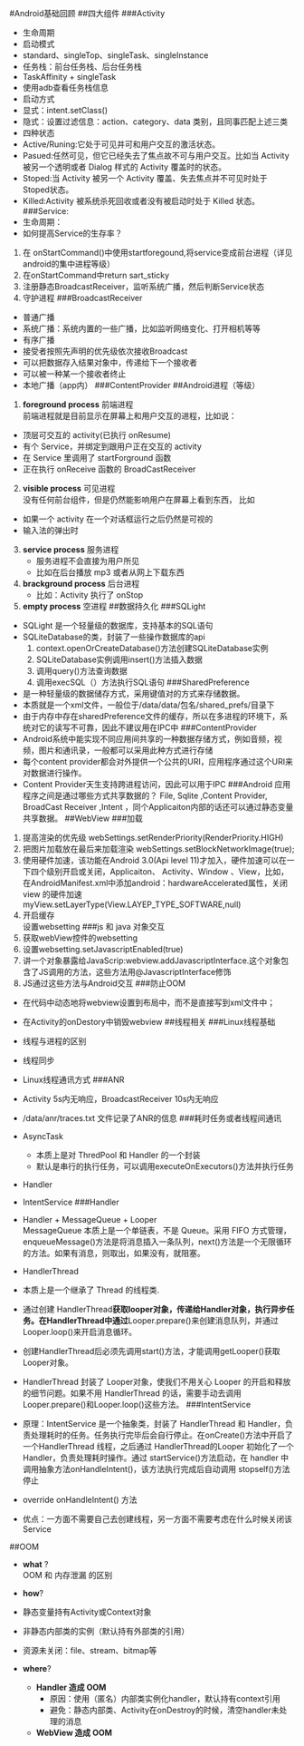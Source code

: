 #Android基础回顾
##四大组件
###Activity
 - 生命周期
 - 启动模式
  - standard、singleTop、singleTask、singleInstance
  - 任务栈：前台任务栈、后台任务栈
  - TaskAffinity + singleTask
  - 使用adb查看任务栈信息
 - 启动方式
  - 显式：intent.setClass()
  - 隐式：设置过滤信息：action、category、data 类别，且同事匹配上述三类
 - 四种状态
  - Active/Runing:它处于可见并可和用户交互的激活状态。
  - Pasued:任然可见，但它已经失去了焦点故不可与用户交互。比如当 Activity 被另一个透明或者 Dialog 样式的 Activity 覆盖时的状态。
  - Stoped:当 Activity 被另一个 Activity 覆盖、失去焦点并不可见时处于 Stoped状态。
  - Killed:Activity 被系统杀死回收或者没有被启动时处于 Killed 状态。 
###Service:
 - 生命周期：
 - 如何提高Service的生存率？
  1. 在 onStartCommand()中使用startforegound,将service变成前台进程（详见android的集中进程等级）
  2. 在onStartCommand中return sart_sticky
  3. 注册静态BroadcastReceiver，监听系统广播，然后判断Service状态
  4. 守护进程
###BroadcastReceiver
 - 普通广播
 - 系统广播：系统内置的一些广播，比如监听网络变化、打开相机等等
 - 有序广播
  - 接受者按照先声明的优先级依次接收Broadcast
  - 可以把数据存入结果对象中，传递给下一个接收者
  - 可以被一种某一个接收者终止 
 - 本地广播（app内）
###ContentProvider
##Android进程（等级）
1. **foreground process** 前端进程  
前端进程就是目前显示在屏幕上和用户交互的进程，比如说：
  -  顶层可交互的 activity(已执行 onResume)
  -  有个 Service，并绑定到跟用户正在交互的 activity
  -  在 Service 里调用了 startForground 函数
  -  正在执行 onReceive 函数的 BroadCastReceiver
2. **visible process** 可见进程  
没有任何前台组件，但是仍然能影响用户在屏幕上看到东西， 比如
  - 如果一个 activity 在一个对话框运行之后仍然是可视的
  - 输入法的弹出时   
3. **service process** 服务进程
   - 服务进程不会直接为用户所见
   - 比如在后台播放 mp3 或者从网上下载东西
4. **brackground process** 后台进程
   - 比如：Activity 执行了 onStop
5. **empty process** 空进程
##数据持久化
###SQLight
 - SQLight 是一个轻量级的数据库，支持基本的SQL语句
 - SQLiteDatabase的类，封装了一些操作数据库的api
    1. context.openOrCreateDatabase()方法创建SQLiteDatabase实例
    2. SQLiteDatabase实例调用insert()方法插入数据
    3. 调用query()方法查询数据
    4. 调用execSQL（）方法执行SQL语句
###SharedPreference
 - 是一种轻量级的数据储存方式，采用键值对的方式来存储数据。
 - 本质就是一个xml文件，一般位于/data/data/包名/shared_prefs/目录下
 - 由于内存中存在sharedPreference文件的缓存，所以在多进程的环境下，系统对它的读写不可靠，因此不建议用在IPC中
###ContentProvider
 - Android系统中能实现不同应用间共享的一种数据存储方式，例如音频，视频，图片和通讯录，一般都可以采用此种方式进行存储
 - 每个content provider都会对外提供一个公共的URI，应用程序通过这个URI来对数据进行操作。
 - Content Provider天生支持跨进程访问，因此可以用于IPC
###Android 应用程序之间是通过哪些方式共享数据的？
File, Sqlite ,Content Provider, BroadCast Receiver ,Intent ，同个Applicaiton内部的话还可以通过静态变量共享数据。
##WebView
###加载
1. 提高渲染的优先级
 webSettings.setRenderPriority(RenderPriority.HIGH)
2. 把图片加载放在最后来加载渲染
 webSettings.setBlockNetworkImage(true);
3. 使用硬件加速，该功能在Android 3.0(Api level 11)才加入，硬件加速可以在一下四个级别开启或关闭，Applicaiton、 Activity、Window 、View，比如，在AndroidManifest.xml中添加android：hardwareAccelerated属性，关闭view 的硬件加速myView.setLayerType(View.LAYEP_TYPE_SOFTWARE,null)
4. 开启缓存  
设置websetting
###js 和 java 对象交互
1. 获取webView控件的websetting
2. 设置websetting.setJavascriptEnabled(true)
3. 讲一个对象暴露给JavaScrip:webview.addJavascriptInterface.这个对象包含了JS调用的方法，这些方法用@JavascriptInterface修饰
4. JS通过这些方法与Android交互
###防止OOM
 - 在代码中动态地将webview设置到布局中，而不是直接写到xml文件中；
 - 在Activity的onDestory中销毁webview
##线程相关
###Linux线程基础
 - 线程与进程的区别
 - 线程同步
 - Linux线程通讯方式
###ANR
 - Activity 5s内无响应，BroadcastReceiver 10s内无响应
 - /data/anr/traces.txt 文件记录了ANR的信息
###耗时任务或者线程间通讯
 - AsyncTask
   - 本质上是对 ThredPool 和 Handler 的一个封装
   - 默认是串行的执行任务，可以调用executeOnExecutors()方法并执行任务
 - Handler
 - IntentService
###Handler
 - Handler + MessageQueue + Looper  
MessageQueue 本质上是一个单链表，不是 Queue。采用 FIFO 方式管理，enqueueMessage()方法是将消息插入一条队列，next()方法是一个无限循环的方法。如果有消息，则取出，如果没有，就阻塞。

 - HandlerThread  
  - 本质上是一个继承了 Thread 的线程类.
  - 通过创建 HandlerThread**获取looper对象，传递给Handler对象，执行异步任务。在HandlerThread中通过**Looper.prepare()来创建消息队列，并通过Looper.loop()来开启消息循环。
  - 创建HandlerThread后必须先调用start()方法，才能调用getLooper()获取Looper对象。
  - HandlerThread 封装了 Looper对象，使我们不用关心 Looper 的开启和释放的细节问题。如果不用 HandlerThread 的话，需要手动去调用 Looper.prepare()和Looper.loop()这些方法。
###IntentService
 - 原理：IntentService 是一个抽象类，封装了 HandlerThread 和 Handler，负责处理耗时的任务。任务执行完毕后会自行停止。在onCreate()方法中开启了一个HandlerThread 线程，之后通过 HandlerThread的Looper 初始化了一个 Handler，负责处理耗时操作。通过 startService()方法启动，在 handler 中调用抽象方法onHandleIntent()，该方法执行完成后自动调用 stopself()方法停止

 - override onHandleIntent() 方法

 - 优点：一方面不需要自己去创建线程，另一方面不需要考虑在什么时候关闭该Service

##OOM
 - **what** ?  
OOM 和 内存泄漏 的区别

 - **how**?

 - 静态变量持有Activity或Context对象
 - 非静态内部类的实例（默认持有外部类的引用）
 - 资源未关闭：file、stream、bitmap等
 - **where**?
   - **Handler 造成 OOM**
     - 原因：使用（匿名）内部类实例化handler，默认持有context引用
     - 避免：静态内部类、Activity在onDestroy的时候，清空handler未处理的消息
   - **WebView 造成 OOM**